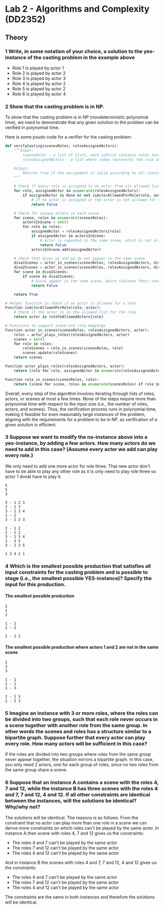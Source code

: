 # Lab 2 - Algorithms and Complexity (DD2352) 

## Theory

### 1 Write, in some notation of your choice, a solution to the yes-instance of the casting problem in the example above
- Role 1 is played by actor 1
- Role 2 is played by actor 2
- Role 3 is played by actor 3
- Role 4 is played by actor 2
- Role 5 is played by actor 2
- Role 6 is played by actor 4

### 2 Show that the casting problem is in NP.

To show that the casting problem is in NP (nondeterministic polynomial time), we need to demonstrate that any given solution to the problem can be verified in polynomial time.

Here is some psudo code for a verifier for the casting problem:

```python
def verifyCasting(scenesRoles, rolesAssignedActors):
    """Input:
        scenesRoles - a list of lists, each sublist contains roles involved in that scene
        rolesAssignedActors - a list where index represents the role and value is the assigned actor (None if unassigned)

    Output:
        Returns True if the assignment is valid according to all constraints, False otherwise
    """

    # Check if every role is assigned to an actor from its allowed list
    for role, assignedActor in enumerate(rolesAssignedActors):
        if assignedActor is None or not isActorAllowedForRole(role, assignedActor):
            # If no actor is assigned or the actor is not allowed for the role, return False
            return False

    # Check for unique actors in each scene
    for scene, roles in enumerate(scenesRoles):
        actorsInScene = set()
        for role in roles:
            assignedActor = rolesAssignedActors[role]
            if assignedActor in actorsInScene:
                # Actor is repeated in the same scene, which is not allowed
                return False
            actorsInScene.add(assignedActor)

    # Check that divas p1 and p2 do not appear in the same scene
    diva1Scenes = actor_in_scenes(scenesRoles, rolesAssignedActors, diva1)
    diva2Scenes = actor_in_scenes(scenesRoles, rolesAssignedActors, diva2)
    for scene in diva1Scenes:
        if scene in diva2Scenes:
            # Divas appear in the same scene, which violates their constraint
            return False

    return True

# Helper function to check if an actor is allowed for a role
Function isActorAllowedForRole(role, actor):
    # Check if the actor is in the allowed list for the role
    return actor in roleToAllowedActors[role]

# Functions to support scene and role mappings
Function actor_in_scenes(scenesRoles, rolesAssignedActors, actor):
    roles = actor_plays_roles(rolesAssignedActors, actor)
    scenes = set()
    for role in roles:
        roleScenes = role_in_scenes(scenesRoles, role)
        scenes.update(roleScenes)
    return scenes

Function actor_plays_roles(rolesAssignedActors, actor):
    return [role for role, assignedActor in enumerate(rolesAssignedActors) if assignedActor == actor]

Function role_in_scenes(scenesRoles, role):
    return [scene for scene, roles in enumerate(scenesRoles) if role in roles]

```

Overall, every step of the algorithm involves iterating through lists of roles, actors, or scenes at most a few times. None of the steps require more than polynomial time with respect to the input size (i.e., the number of roles, actors, and scenes). Thus, the verification process runs in polynomial time, making it feasible for even reasonably large instances of the problem, aligning with the requirements for a problem to be in NP, as verification of a given solution is efficient.

### 3 Suppose we want to modify the no-instance above into a yes-instance, by adding a few actors. How many actors do we need to add in this case?  (Assume every actor we add can play every role.)
We only need to add one more actor for role three. That new actor don't have to be able to play any other role as it is only need to play role three so actor 1 donät have to play it.

    5 
    5
    3

    3 - 1 2 3 
    2 - 2 3 
    3 - 1 3 4
    1 - 2 
    3 - 1 2 3 

    2 - 1 2
    2 - 1 2
    3 - 1 3 4
    2 - 3 5
    3 - 2 3 5

    1 3 4 2 1

### 4 Which is the smallest possible production that satisfies all input constraints for the casting problem and is possible to stage (i.e., the smallest possible YES-instance)? Specify the input for this production.

#### The smallest possible production
    2
    1
    2

    1 - 1
    1 - 2

    2 - 1 2

#### The smallest possible production where actors 1 and 2 are not in the same scene
    2
    2
    3

    1 - 1
    1 - 2
    1 - 3

    2 - 1 3
    2 - 2 3

### 5 Imagine an instance with 3 or more roles, where the roles can be divided into two groups, such that each role never occurs in a scene together with another role from the same group.  In other words the scenes and roles has a structure similar to a bipartite graph. Suppose further that every actor can play every role.  How many actors will be sufficient in this case?

If the roles are divided into two groups where roles from the same group never appear together, the situation mirrors a bipartite graph. In this case, you only need 2 actors, one for each group of roles, since no two roles from the same group share a scene.

### 6 Suppose that an instance A contains a scene with the roles 4, 7 and 12, while the instance B has three scenes with the roles 4 and 7, 7 and 12, 4 and 12. If all other constraints are identical between the instances, will the solutions be identical? Why/why not?

The solutions will be identical.
The reasons is as follows. From the constraint that no actor can play more than one role in a scene we can derive more constraints on which roles can't be played by the same actor.
In instance A then scene with roles 4, 7 and 12 gives us the constraints:
- The roles 4 and 7 can't be played by the same actor
- The roles 7 and 12 can't be played by the same actor
- The roles 4 and 12 can't be played by the same actor

And in instance B the scenes with roles 4 and 7, 7 and 12, 4 and 12 gives us the constraints:
- The roles 4 and 7 can't be played by the same actor
- The roles 7 and 12 can't be played by the same actor
- The roles 4 and 12 can't be played by the same actor

The constraints are the same in both instances and therefore the solutions will be identical.